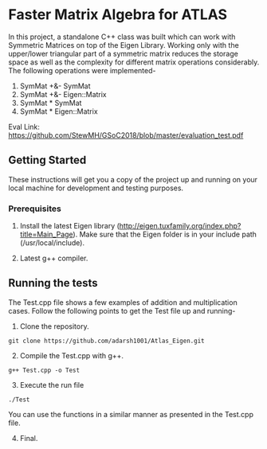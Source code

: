 # Faster Matrix Algebra for ATLAS

In this project, a standalone C++ class was built which can work with Symmetric Matrices on top of the Eigen Library. Working only with the upper/lower triangular part of a symmetric matrix reduces the storage space as well as the complexity for different matrix operations considerably. The following operations were implemented-
1. SymMat +&- SymMat
2. SymMat +&- Eigen::Matrix
3. SymMat * SymMat
4. SymMat * Eigen::Matrix

Eval Link: https://github.com/StewMH/GSoC2018/blob/master/evaluation_test.pdf

## Getting Started

These instructions will get you a copy of the project up and running on your local machine for development and testing purposes.

### Prerequisites

1. Install the latest Eigen library (http://eigen.tuxfamily.org/index.php?title=Main_Page). Make sure that the Eigen folder is in your include path (/usr/local/include).

2. Latest g++ compiler.

## Running the tests

The Test.cpp file shows a few examples of addition and multiplication cases. Follow the following points to get the Test file up and running-

1. Clone the repository.

```
git clone https://github.com/adarsh1001/Atlas_Eigen.git
```

2. Compile the Test.cpp with g++.

```
g++ Test.cpp -o Test
```

3. Execute the run file

```
./Test
```
You can use the functions in a similar manner as presented in the Test.cpp file.

4. Final.

